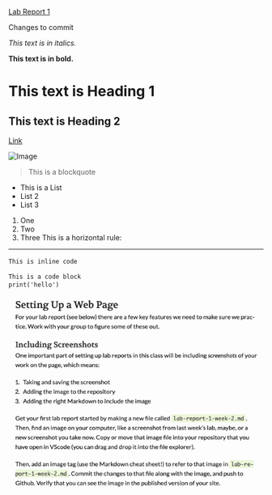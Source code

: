 [Lab Report 1](lab-report-1-week-2.html)

Changes to commit

*This text is in italics.*

**This text is in bold.**
# This text is Heading 1
## This text is Heading 2

[Link](https://akshatja1n.github.io/cse15l-lab-reports/index.html)

![Image](https://images.unsplash.com/photo-1531604250646-2f0e818c4f06?ixlib=rb-1.2.1&ixid=MnwxMjA3fDB8MHxwaG90by1wYWdlfHx8fGVufDB8fHx8&auto=format&fit=crop&w=985&q=80)
> This is a blockquote
* This is a List
* List 2
* List 3
1. One
2. Two
3. Three
This is a horizontal rule:
---
`This is inline code`
```
This is a code block
print('hello')
```
![Image](ss.png)